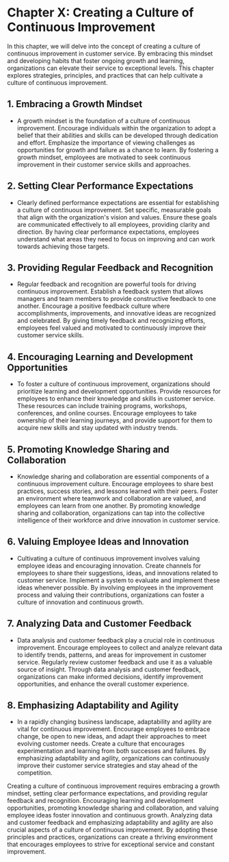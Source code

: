 Chapter X: Creating a Culture of Continuous Improvement
=======================================================

In this chapter, we will delve into the concept of creating a culture of continuous improvement in customer service. By embracing this mindset and developing habits that foster ongoing growth and learning, organizations can elevate their service to exceptional levels. This chapter explores strategies, principles, and practices that can help cultivate a culture of continuous improvement.

**1. Embracing a Growth Mindset**
---------------------------------

* A growth mindset is the foundation of a culture of continuous improvement. Encourage individuals within the organization to adopt a belief that their abilities and skills can be developed through dedication and effort. Emphasize the importance of viewing challenges as opportunities for growth and failure as a chance to learn. By fostering a growth mindset, employees are motivated to seek continuous improvement in their customer service skills and approaches.

**2. Setting Clear Performance Expectations**
---------------------------------------------

* Clearly defined performance expectations are essential for establishing a culture of continuous improvement. Set specific, measurable goals that align with the organization's vision and values. Ensure these goals are communicated effectively to all employees, providing clarity and direction. By having clear performance expectations, employees understand what areas they need to focus on improving and can work towards achieving those targets.

**3. Providing Regular Feedback and Recognition**
-------------------------------------------------

* Regular feedback and recognition are powerful tools for driving continuous improvement. Establish a feedback system that allows managers and team members to provide constructive feedback to one another. Encourage a positive feedback culture where accomplishments, improvements, and innovative ideas are recognized and celebrated. By giving timely feedback and recognizing efforts, employees feel valued and motivated to continuously improve their customer service skills.

**4. Encouraging Learning and Development Opportunities**
---------------------------------------------------------

* To foster a culture of continuous improvement, organizations should prioritize learning and development opportunities. Provide resources for employees to enhance their knowledge and skills in customer service. These resources can include training programs, workshops, conferences, and online courses. Encourage employees to take ownership of their learning journeys, and provide support for them to acquire new skills and stay updated with industry trends.

**5. Promoting Knowledge Sharing and Collaboration**
----------------------------------------------------

* Knowledge sharing and collaboration are essential components of a continuous improvement culture. Encourage employees to share best practices, success stories, and lessons learned with their peers. Foster an environment where teamwork and collaboration are valued, and employees can learn from one another. By promoting knowledge sharing and collaboration, organizations can tap into the collective intelligence of their workforce and drive innovation in customer service.

**6. Valuing Employee Ideas and Innovation**
--------------------------------------------

* Cultivating a culture of continuous improvement involves valuing employee ideas and encouraging innovation. Create channels for employees to share their suggestions, ideas, and innovations related to customer service. Implement a system to evaluate and implement these ideas whenever possible. By involving employees in the improvement process and valuing their contributions, organizations can foster a culture of innovation and continuous growth.

**7. Analyzing Data and Customer Feedback**
-------------------------------------------

* Data analysis and customer feedback play a crucial role in continuous improvement. Encourage employees to collect and analyze relevant data to identify trends, patterns, and areas for improvement in customer service. Regularly review customer feedback and use it as a valuable source of insight. Through data analysis and customer feedback, organizations can make informed decisions, identify improvement opportunities, and enhance the overall customer experience.

**8. Emphasizing Adaptability and Agility**
-------------------------------------------

* In a rapidly changing business landscape, adaptability and agility are vital for continuous improvement. Encourage employees to embrace change, be open to new ideas, and adapt their approaches to meet evolving customer needs. Create a culture that encourages experimentation and learning from both successes and failures. By emphasizing adaptability and agility, organizations can continuously improve their customer service strategies and stay ahead of the competition.

Creating a culture of continuous improvement requires embracing a growth mindset, setting clear performance expectations, and providing regular feedback and recognition. Encouraging learning and development opportunities, promoting knowledge sharing and collaboration, and valuing employee ideas foster innovation and continuous growth. Analyzing data and customer feedback and emphasizing adaptability and agility are also crucial aspects of a culture of continuous improvement. By adopting these principles and practices, organizations can create a thriving environment that encourages employees to strive for exceptional service and constant improvement.
